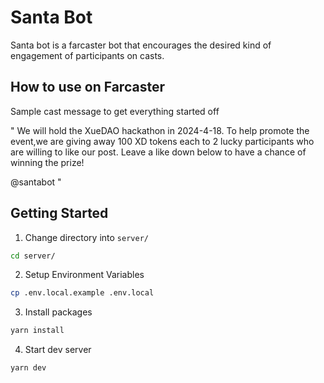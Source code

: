 # Santa Bot

Santa bot is a farcaster bot that encourages the desired kind of engagement of participants on casts.

## How to use on Farcaster

Sample cast message to get everything started off

"
We will hold the XueDAO hackathon in 2024-4-18. To help promote the event,we are giving away 100 XD tokens each to 2 lucky participants who are willing to like our post. Leave a like down below to have a chance of winning the prize!

@santabot
"

## Getting Started

1. Change directory into `server/`

```bash
cd server/
```

2. Setup Environment Variables

```bash
cp .env.local.example .env.local
```

3. Install packages

```bash
yarn install
```

4. Start dev server

```bash
yarn dev
```
